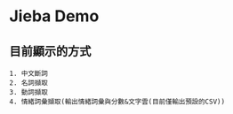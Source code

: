 # Jieba Demo

## 目前顯示的方式

```
1. 中文斷詞
2. 名詞擷取
3. 動詞擷取
4. 情緒詞彙擷取(輸出情緒詞彙與分數&文字雲(目前僅輸出預設的CSV))
```
    